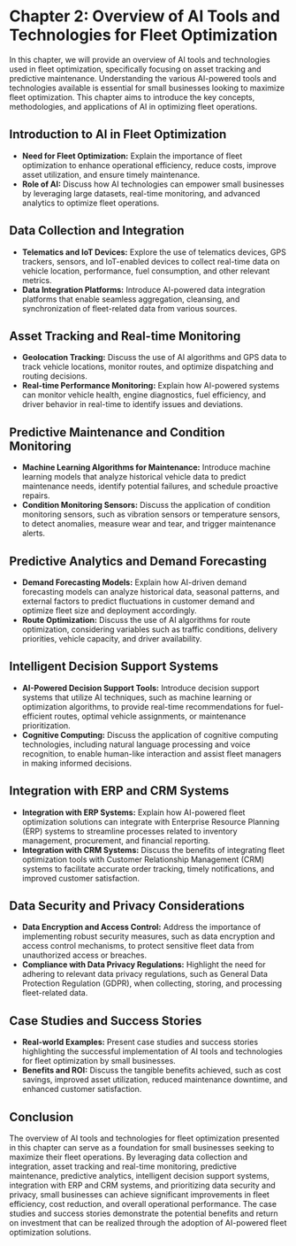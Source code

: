 Chapter 2: Overview of AI Tools and Technologies for Fleet Optimization
=======================================================================

In this chapter, we will provide an overview of AI tools and technologies used in fleet optimization, specifically focusing on asset tracking and predictive maintenance. Understanding the various AI-powered tools and technologies available is essential for small businesses looking to maximize fleet optimization. This chapter aims to introduce the key concepts, methodologies, and applications of AI in optimizing fleet operations.

Introduction to AI in Fleet Optimization
----------------------------------------

* **Need for Fleet Optimization:** Explain the importance of fleet optimization to enhance operational efficiency, reduce costs, improve asset utilization, and ensure timely maintenance.
* **Role of AI:** Discuss how AI technologies can empower small businesses by leveraging large datasets, real-time monitoring, and advanced analytics to optimize fleet operations.

Data Collection and Integration
-------------------------------

* **Telematics and IoT Devices:** Explore the use of telematics devices, GPS trackers, sensors, and IoT-enabled devices to collect real-time data on vehicle location, performance, fuel consumption, and other relevant metrics.
* **Data Integration Platforms:** Introduce AI-powered data integration platforms that enable seamless aggregation, cleansing, and synchronization of fleet-related data from various sources.

Asset Tracking and Real-time Monitoring
---------------------------------------

* **Geolocation Tracking:** Discuss the use of AI algorithms and GPS data to track vehicle locations, monitor routes, and optimize dispatching and routing decisions.
* **Real-time Performance Monitoring:** Explain how AI-powered systems can monitor vehicle health, engine diagnostics, fuel efficiency, and driver behavior in real-time to identify issues and deviations.

Predictive Maintenance and Condition Monitoring
-----------------------------------------------

* **Machine Learning Algorithms for Maintenance:** Introduce machine learning models that analyze historical vehicle data to predict maintenance needs, identify potential failures, and schedule proactive repairs.
* **Condition Monitoring Sensors:** Discuss the application of condition monitoring sensors, such as vibration sensors or temperature sensors, to detect anomalies, measure wear and tear, and trigger maintenance alerts.

Predictive Analytics and Demand Forecasting
-------------------------------------------

* **Demand Forecasting Models:** Explain how AI-driven demand forecasting models can analyze historical data, seasonal patterns, and external factors to predict fluctuations in customer demand and optimize fleet size and deployment accordingly.
* **Route Optimization:** Discuss the use of AI algorithms for route optimization, considering variables such as traffic conditions, delivery priorities, vehicle capacity, and driver availability.

Intelligent Decision Support Systems
------------------------------------

* **AI-Powered Decision Support Tools:** Introduce decision support systems that utilize AI techniques, such as machine learning or optimization algorithms, to provide real-time recommendations for fuel-efficient routes, optimal vehicle assignments, or maintenance prioritization.
* **Cognitive Computing:** Discuss the application of cognitive computing technologies, including natural language processing and voice recognition, to enable human-like interaction and assist fleet managers in making informed decisions.

Integration with ERP and CRM Systems
------------------------------------

* **Integration with ERP Systems:** Explain how AI-powered fleet optimization solutions can integrate with Enterprise Resource Planning (ERP) systems to streamline processes related to inventory management, procurement, and financial reporting.
* **Integration with CRM Systems:** Discuss the benefits of integrating fleet optimization tools with Customer Relationship Management (CRM) systems to facilitate accurate order tracking, timely notifications, and improved customer satisfaction.

Data Security and Privacy Considerations
----------------------------------------

* **Data Encryption and Access Control:** Address the importance of implementing robust security measures, such as data encryption and access control mechanisms, to protect sensitive fleet data from unauthorized access or breaches.
* **Compliance with Data Privacy Regulations:** Highlight the need for adhering to relevant data privacy regulations, such as General Data Protection Regulation (GDPR), when collecting, storing, and processing fleet-related data.

Case Studies and Success Stories
--------------------------------

* **Real-world Examples:** Present case studies and success stories highlighting the successful implementation of AI tools and technologies for fleet optimization by small businesses.
* **Benefits and ROI:** Discuss the tangible benefits achieved, such as cost savings, improved asset utilization, reduced maintenance downtime, and enhanced customer satisfaction.

Conclusion
----------

The overview of AI tools and technologies for fleet optimization presented in this chapter can serve as a foundation for small businesses seeking to maximize their fleet operations. By leveraging data collection and integration, asset tracking and real-time monitoring, predictive maintenance, predictive analytics, intelligent decision support systems, integration with ERP and CRM systems, and prioritizing data security and privacy, small businesses can achieve significant improvements in fleet efficiency, cost reduction, and overall operational performance. The case studies and success stories demonstrate the potential benefits and return on investment that can be realized through the adoption of AI-powered fleet optimization solutions.
